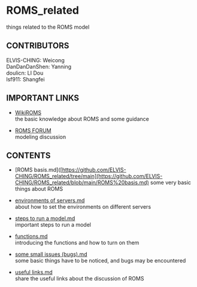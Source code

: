 # ROMS_related

things related to the ROMS model

## CONTRIBUTORS

ELVIS-CHING: Weicong  
DanDanDanShen: Yanning  
doulicn: LI Dou  
lsf911: Shangfei  

## IMPORTANT LINKS

* [WikiROMS](https://www.myroms.org/wiki/Documentation_Portal)  
  the basic knowledge about ROMS and some guidance

* [ROMS FORUM](https://www.myroms.org/forum/viewforum.php?f=13)  
  modeling discussion
  
## CONTENTS

* [ROMS basis.md]([https://github.com/ELVIS-CHING/ROMS_related/tree/main](https://github.com/ELVIS-CHING/ROMS_related/blob/main/ROMS%20basis.md)
some very basic things about ROMS

* [environments of servers.md](https://github.com/ELVIS-CHING/ROMS_related/blob/main/enviroments%20of%20servers.md)  
about how to set the environments on different servers  

* [steps to run a model.md](https://github.com/ELVIS-CHING/ROMS_related/blob/main/steps%20to%20run%20a%20model.md)  
important steps to run a model  

* [functions.md](https://github.com/ELVIS-CHING/ROMS_related/blob/main/functions.md)  
introducing the functions and how to turn on them  

* [some small issues (bugs).md](https://github.com/ELVIS-CHING/ROMS_related/blob/main/some%20small%20issues.md)  
some basic things have to be noticed, and bugs may be encountered  

* [useful links.md](https://github.com/ELVIS-CHING/ROMS_related/blob/main/useful%20links.md)  
share the useful links about the discussion of ROMS
